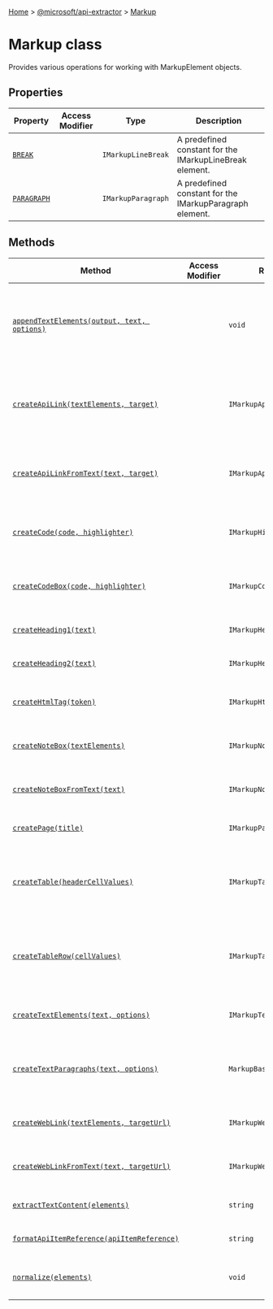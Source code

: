 [Home](./index) &gt; [@microsoft/api-extractor](./api-extractor.md) &gt; [Markup](./api-extractor.markup.md)

# Markup class

Provides various operations for working with MarkupElement objects.

## Properties

|  Property | Access Modifier | Type | Description |
|  --- | --- | --- | --- |
|  [`BREAK`](./api-extractor.markup.break.md) |  | `IMarkupLineBreak` | A predefined constant for the IMarkupLineBreak element. |
|  [`PARAGRAPH`](./api-extractor.markup.paragraph.md) |  | `IMarkupParagraph` | A predefined constant for the IMarkupParagraph element. |

## Methods

|  Method | Access Modifier | Returns | Description |
|  --- | --- | --- | --- |
|  [`appendTextElements(output, text, options)`](./api-extractor.markup.appendtextelements.md) |  | `void` | Appends text content to the `output` array. If the last item in the array is a compatible IMarkupText element, the text will be merged into it. Otherwise, a new IMarkupText element will be created. |
|  [`createApiLink(textElements, target)`](./api-extractor.markup.createapilink.md) |  | `IMarkupApiLink` | Constructs an IMarkupApiLink element that represents a hyperlink to the specified API object. The hyperlink is applied to an existing stream of markup elements. |
|  [`createApiLinkFromText(text, target)`](./api-extractor.markup.createapilinkfromtext.md) |  | `IMarkupApiLink` | Constructs an IMarkupApiLink element that represents a hyperlink to the specified API object. The hyperlink is applied to a plain text string. |
|  [`createCode(code, highlighter)`](./api-extractor.markup.createcode.md) |  | `IMarkupHighlightedText` | Constructs an IMarkupHighlightedText element representing a program code text with optional syntax highlighting |
|  [`createCodeBox(code, highlighter)`](./api-extractor.markup.createcodebox.md) |  | `IMarkupCodeBox` | Constructs an IMarkupCodeBox element representing a program code text with the specified syntax highlighting |
|  [`createHeading1(text)`](./api-extractor.markup.createheading1.md) |  | `IMarkupHeading1` | Constructs an IMarkupHeading1 element with the specified title text |
|  [`createHeading2(text)`](./api-extractor.markup.createheading2.md) |  | `IMarkupHeading2` | Constructs an IMarkupHeading2 element with the specified title text |
|  [`createHtmlTag(token)`](./api-extractor.markup.createhtmltag.md) |  | `IMarkupHtmlTag` | Constructs an IMarkupHtmlTag element representing an opening or closing HTML tag. |
|  [`createNoteBox(textElements)`](./api-extractor.markup.createnotebox.md) |  | `IMarkupNoteBox` | Constructs an IMarkupNoteBox element that will display the specified markup content |
|  [`createNoteBoxFromText(text)`](./api-extractor.markup.createnoteboxfromtext.md) |  | `IMarkupNoteBox` | Constructs an IMarkupNoteBox element that will display the specified plain text string |
|  [`createPage(title)`](./api-extractor.markup.createpage.md) |  | `IMarkupPage` | Constructs an IMarkupTable element with the specified title. |
|  [`createTable(headerCellValues)`](./api-extractor.markup.createtable.md) |  | `IMarkupTable` | Constructs an IMarkupTable element containing the specified header cells, which each contain a sequence of MarkupBasicElement content. |
|  [`createTableRow(cellValues)`](./api-extractor.markup.createtablerow.md) |  | `IMarkupTableRow` | Constructs an IMarkupTableRow element containing the specified cells, which each contain a sequence of MarkupBasicElement content |
|  [`createTextElements(text, options)`](./api-extractor.markup.createtextelements.md) |  | `IMarkupText[]` | Constructs an IMarkupText element representing the specified text string, with optional formatting. |
|  [`createTextParagraphs(text, options)`](./api-extractor.markup.createtextparagraphs.md) |  | `MarkupBasicElement[]` | This function is similar to [Markup.createTextElements](./api-extractor.markup.createtextelements.md)<!-- -->, except that multiple newlines will be converted to a Markup.PARAGRAPH object. |
|  [`createWebLink(textElements, targetUrl)`](./api-extractor.markup.createweblink.md) |  | `IMarkupWebLink` | Constructs an IMarkupWebLink element that represents a hyperlink an internet URL. |
|  [`createWebLinkFromText(text, targetUrl)`](./api-extractor.markup.createweblinkfromtext.md) |  | `IMarkupWebLink` | Constructs an IMarkupWebLink element that represents a hyperlink an internet URL. |
|  [`extractTextContent(elements)`](./api-extractor.markup.extracttextcontent.md) |  | `string` | Extracts plain text from the provided markup elements, discarding any formatting. |
|  [`formatApiItemReference(apiItemReference)`](./api-extractor.markup.formatapiitemreference.md) |  | `string` | This formats an IApiItemReference as its AEDoc notation. |
|  [`normalize(elements)`](./api-extractor.markup.normalize.md) |  | `void` | Use this to clean up a MarkupElement sequence, assuming the sequence is now in its final form. |

